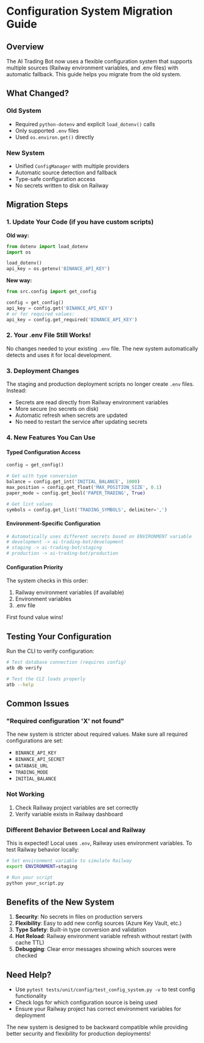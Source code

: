 # Configuration System Migration Guide

## Overview

The AI Trading Bot now uses a flexible configuration system that supports multiple sources (Railway environment variables, and .env files) with automatic fallback. This guide helps you migrate from the old system.

## What Changed?

### Old System
- Required `python-dotenv` and explicit `load_dotenv()` calls
- Only supported `.env` files
- Used `os.environ.get()` directly

### New System
- Unified `ConfigManager` with multiple providers
- Automatic source detection and fallback
- Type-safe configuration access
- No secrets written to disk on Railway

## Migration Steps

### 1. Update Your Code (if you have custom scripts)

**Old way:**
```python
from dotenv import load_dotenv
import os

load_dotenv()
api_key = os.getenv('BINANCE_API_KEY')
```

**New way:**
```python
from src.config import get_config

config = get_config()
api_key = config.get('BINANCE_API_KEY')
# or for required values:
api_key = config.get_required('BINANCE_API_KEY')
```

### 2. Your .env File Still Works!

No changes needed to your existing `.env` file. The new system automatically detects and uses it for local development.

### 3. Deployment Changes

The staging and production deployment scripts no longer create `.env` files. Instead:

- Secrets are read directly from Railway environment variables
- More secure (no secrets on disk)
- Automatic refresh when secrets are updated
- No need to restart the service after updating secrets

### 4. New Features You Can Use

#### Typed Configuration Access
```python
config = get_config()

# Get with type conversion
balance = config.get_int('INITIAL_BALANCE', 1000)
max_position = config.get_float('MAX_POSITION_SIZE', 0.1)
paper_mode = config.get_bool('PAPER_TRADING', True)

# Get list values
symbols = config.get_list('TRADING_SYMBOLS', delimiter=',')
```

#### Environment-Specific Configuration
```python
# Automatically uses different secrets based on ENVIRONMENT variable
# development -> ai-trading-bot/development
# staging -> ai-trading-bot/staging
# production -> ai-trading-bot/production
```

#### Configuration Priority

The system checks in this order:
1. Railway environment variables (if available)
2. Environment variables
3. .env file

First found value wins!

## Testing Your Configuration

Run the CLI to verify configuration:

```bash
# Test database connection (requires config)
atb db verify

# Test the CLI loads properly
atb --help
```

## Common Issues

### "Required configuration 'X' not found"

The new system is stricter about required values. Make sure all required configurations are set:

- `BINANCE_API_KEY`
- `BINANCE_API_SECRET`
- `DATABASE_URL`
- `TRADING_MODE`
- `INITIAL_BALANCE`

### Not Working

1. Check Railway project variables are set correctly
2. Verify variable exists in Railway dashboard

### Different Behavior Between Local and Railway

This is expected! Local uses `.env`, Railway uses environment variables. To test Railway behavior locally:

```bash
# Set environment variable to simulate Railway
export ENVIRONMENT=staging

# Run your script
python your_script.py
```

## Benefits of the New System

1. **Security**: No secrets in files on production servers
2. **Flexibility**: Easy to add new config sources (Azure Key Vault, etc.)
3. **Type Safety**: Built-in type conversion and validation
4. **Hot Reload**: Railway environment variable refresh without restart (with cache TTL)
5. **Debugging**: Clear error messages showing which sources were checked

## Need Help?

- Use `pytest tests/unit/config/test_config_system.py -v` to test config functionality
- Check logs for which configuration source is being used
- Ensure your Railway project has correct environment variables for deployment

The new system is designed to be backward compatible while providing better security and flexibility for production deployments!
